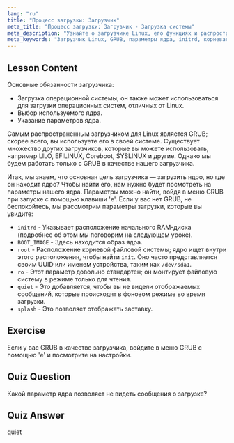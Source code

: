 ```yaml
---
lang: "ru"
title: "Процесс загрузки: Загрузчик"
meta_title: "Процесс загрузки: Загрузчик - Загрузка системы"
meta_description: "Узнайте о загрузчике Linux, его функциях и распространенных параметрах ядра, таких как initrd и root. Разберитесь с GRUB и оптимизируйте процесс загрузки Linux."
meta_keywords: "Загрузчик Linux, GRUB, параметры ядра, initrd, корневая файловая система, процесс загрузки Linux, учебник по Linux, Linux для начинающих"
---
```


## Lesson Content

Основные обязанности загрузчика:

- Загрузка операционной системы; он также может использоваться для загрузки операционных систем, отличных от Linux.
- Выбор используемого ядра.
- Указание параметров ядра.

Самым распространенным загрузчиком для Linux является GRUB; скорее всего, вы используете его в своей системе. Существует множество других загрузчиков, которые вы можете использовать, например LILO, EFILINUX, Coreboot, SYSLINUX и другие. Однако мы будем работать только с GRUB в качестве нашего загрузчика.

Итак, мы знаем, что основная цель загрузчика — загрузить ядро, но где он находит ядро? Чтобы найти его, нам нужно будет посмотреть на параметры нашего ядра. Параметры можно найти, войдя в меню GRUB при запуске с помощью клавиши 'e'. Если у вас нет GRUB, не беспокойтесь, мы рассмотрим параметры загрузки, которые вы увидите:

- `initrd` - Указывает расположение начального RAM-диска (подробнее об этом мы поговорим на следующем уроке).
- `BOOT_IMAGE` - Здесь находится образ ядра.
- `root` - Расположение корневой файловой системы; ядро ищет внутри этого расположения, чтобы найти `init`. Оно часто представляется своим UUID или именем устройства, таким как `/dev/sda1`.
- `ro` - Этот параметр довольно стандартен; он монтирует файловую систему в режиме только для чтения.
- `quiet` - Это добавляется, чтобы вы не видели отображаемых сообщений, которые происходят в фоновом режиме во время загрузки.
- `splash` - Это позволяет отображать заставку.

## Exercise

Если у вас GRUB в качестве загрузчика, войдите в меню GRUB с помощью 'e' и посмотрите на настройки.

## Quiz Question

Какой параметр ядра позволяет не видеть сообщения о загрузке?

## Quiz Answer

quiet
